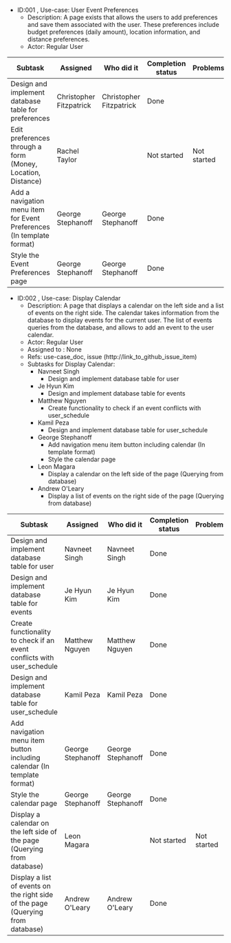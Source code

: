 * ID:001 , Use-case: User Event Preferences
    * Description: A page exists that allows the users to add preferences and save them associated with the user. These preferences include budget preferences (daily amount), location information, and distance preferences.
    * Actor: Regular User
    
| Subtask     | Assigned    | Who did it         | Completion status |  Problems    | 
| ----------- | ----------- | ------------------ | ----------- | ----------- |
| Design and implement database table for preferences |Christopher Fitzpatrick|Christopher Fitzpatrick|Done||
| Edit preferences through a form (Money, Location, Distance) |Rachel Taylor||Not started|Not started|
| Add a navigation menu item for Event Preferences (In template format) |George Stephanoff|George Stephanoff|Done||
| Style the Event Preferences page |George Stephanoff|George Stephanoff|Done||

* ID:002 , Use-case: Display Calendar
    * Description: A page that displays a calendar on the left side and a list of events on the right side. The calendar takes information from the database to display events for the current user. The list of events queries from the database, and allows to add an event to the user calendar.
    * Actor: Regular User
    * Assigned to : None
    * Refs: use-case_doc, issue (http://link_to_github_issue_item)
    * Subtasks for Display Calendar:
      * Navneet Singh
        * Design and implement database table for user
      * Je Hyun Kim
        * Design and implement database table for events
      * Matthew Nguyen
        * Create functionality to check if an event conflicts with user_schedule
      * Kamil Peza
        * Design and implement database table for user_schedule
      * George Stephanoff
        * Add navigation menu item button including calendar (In template format)
        * Style the calendar page
      * Leon Magara
        * Display a calendar on the left side of the page (Querying from database)
      * Andrew O'Leary
        * Display a list of events on the right side of the page (Querying from database)






      
| Subtask     | Assigned    | Who did it  | Completion status |  Problems   | 
| ----------- | ----------- | ------------------ | ----------- | ----------- |
| Design and implement database table for user |Navneet Singh|Navneet Singh|Done||
| Design and implement database table for events |Je Hyun Kim|Je Hyun Kim|Done||
| Create functionality to check if an event conflicts with user_schedule |Matthew Nguyen|Matthew Nguyen|Done||
| Design and implement database table for user_schedule |Kamil Peza|Kamil Peza|Done||
| Add navigation menu item button including calendar (In template format) |George Stephanoff|George Stephanoff|Done||
| Style the calendar page |George Stephanoff|George Stephanoff|Done||
| Display a calendar on the left side of the page (Querying from database) |Leon Magara||Not started|Not started|
| Display a list of events on the right side of the page (Querying from database) |Andrew O'Leary|Andrew O'Leary|Done||
